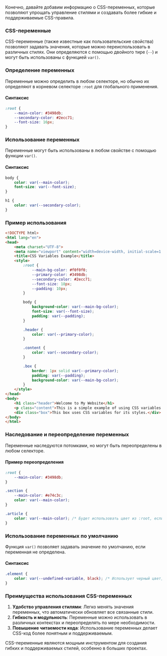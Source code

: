 Конечно, давайте добавим информацию о CSS-переменных, которые позволяют упрощать управление стилями и создавать более гибкие и поддерживаемые CSS-правила.

### CSS-переменные

CSS-переменные (также известные как пользовательские свойства) позволяют задавать значения, которые можно переиспользовать в различных стилях. Они определяются с помощью двойного тире (`--`) и могут быть использованы с функцией `var()`.

### Определение переменных

Переменные можно определить в любом селекторе, но обычно их определяют в корневом селекторе `:root` для глобального применения.

#### Синтаксис

```css
:root {
    --main-color: #3498db;
    --secondary-color: #2ecc71;
    --font-size: 16px;
}
```

### Использование переменных

Переменные могут быть использованы в любом свойстве с помощью функции `var()`.

#### Синтаксис

```css
body {
    color: var(--main-color);
    font-size: var(--font-size);
}

h1 {
    color: var(--secondary-color);
}
```

### Пример использования

```html
<!DOCTYPE html>
<html lang="en">
<head>
    <meta charset="UTF-8">
    <meta name="viewport" content="width=device-width, initial-scale=1.0">
    <title>CSS Variables Example</title>
    <style>
        :root {
            --main-bg-color: #f0f0f0;
            --primary-color: #3498db;
            --secondary-color: #2ecc71;
            --font-size: 18px;
            --padding: 10px;
        }

        body {
            background-color: var(--main-bg-color);
            font-size: var(--font-size);
            padding: var(--padding);
        }

        .header {
            color: var(--primary-color);
        }

        .content {
            color: var(--secondary-color);
        }

        .box {
            border: 1px solid var(--primary-color);
            padding: var(--padding);
            background-color: var(--main-bg-color);
        }
    </style>
</head>
<body>
    <h1 class="header">Welcome to My Website</h1>
    <p class="content">This is a simple example of using CSS variables.</p>
    <div class="box">This box uses CSS variables for its styles.</div>
</body>
</html>
```

### Наследование и переопределение переменных

Переменные наследуются потомками, но могут быть переопределены в любом селекторе.

#### Пример переопределения

```css
:root {
    --main-color: #3498db;
}

.section {
    --main-color: #e74c3c;
    color: var(--main-color);
}

.article {
    color: var(--main-color); /* Будет использовать цвет из :root, если не является потомком .section */
}
```

### Использование переменных по умолчанию

Функция `var()` позволяет задавать значение по умолчанию, если переменная не определена.

#### Синтаксис

```css
.element {
    color: var(--undefined-variable, black); /* Использует черный цвет, если переменная не определена */
}
```

### Преимущества использования CSS-переменных

1. **Удобство управления стилями**: Легко менять значения переменных, что автоматически обновляет все связанные стили.
2. **Гибкость и модульность**: Переменные можно использовать в различных контекстах и переопределять по мере необходимости.
3. **Повышение читаемости кода**: Использование переменных делает CSS-код более понятным и поддерживаемым.

CSS-переменные являются мощным инструментом для создания гибких и поддерживаемых стилей, особенно в больших проектах.